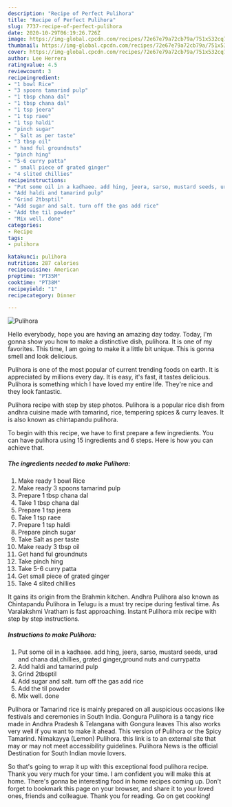 ```yaml
---
description: "Recipe of Perfect Pulihora"
title: "Recipe of Perfect Pulihora"
slug: 7737-recipe-of-perfect-pulihora
date: 2020-10-29T06:19:26.726Z
image: https://img-global.cpcdn.com/recipes/72e67e79a72cb79a/751x532cq70/pulihora-recipe-main-photo.jpg
thumbnail: https://img-global.cpcdn.com/recipes/72e67e79a72cb79a/751x532cq70/pulihora-recipe-main-photo.jpg
cover: https://img-global.cpcdn.com/recipes/72e67e79a72cb79a/751x532cq70/pulihora-recipe-main-photo.jpg
author: Lee Herrera
ratingvalue: 4.5
reviewcount: 3
recipeingredient:
- "1 bowl Rice"
- "3 spoons tamarind pulp"
- "1 tbsp chana dal"
- "1 tbsp chana dal"
- "1 tsp jeera"
- "1 tsp raee"
- "1 tsp haldi"
- "pinch sugar"
- " Salt as per taste"
- "3 tbsp oil"
- " hand ful groundnuts"
- "pinch hing"
- "5-6 curry patta"
- " small piece of grated ginger"
- "4 slited chillies"
recipeinstructions:
- "Put some oil in a kadhaee. add hing, jeera, sarso, mustard seeds, urad and chana dal,chillies, grated ginger,ground nuts and currypatta"
- "Add haldi and tamarind pulp"
- "Grind 2tbsptil"
- "Add sugar and salt. turn off the gas add rice"
- "Add the til powder"
- "Mix well. done"
categories:
- Recipe
tags:
- pulihora

katakunci: pulihora 
nutrition: 287 calories
recipecuisine: American
preptime: "PT35M"
cooktime: "PT38M"
recipeyield: "1"
recipecategory: Dinner

---
```



![Pulihora](https://img-global.cpcdn.com/recipes/72e67e79a72cb79a/751x532cq70/pulihora-recipe-main-photo.jpg)

Hello everybody, hope you are having an amazing day today. Today, I'm gonna show you how to make a distinctive dish, pulihora. It is one of my favorites. This time, I am going to make it a little bit unique. This is gonna smell and look delicious.

Pulihora is one of the most popular of current trending foods on earth. It is appreciated by millions every day. It is easy, it's fast, it tastes delicious. Pulihora is something which I have loved my entire life. They're nice and they look fantastic.

Pulihora recipe with step by step photos. Pulihora is a popular rice dish from andhra cuisine made with tamarind, rice, tempering spices &amp; curry leaves. It is also known as chintapandu pulihora.


To begin with this recipe, we have to first prepare a few ingredients. You can have pulihora using 15 ingredients and 6 steps. Here is how you can achieve that.

<!--inarticleads1-->

##### The ingredients needed to make Pulihora:

1. Make ready 1 bowl Rice
1. Make ready 3 spoons tamarind pulp
1. Prepare 1 tbsp chana dal
1. Take 1 tbsp chana dal
1. Prepare 1 tsp jeera
1. Take 1 tsp raee
1. Prepare 1 tsp haldi
1. Prepare pinch sugar
1. Take  Salt as per taste
1. Make ready 3 tbsp oil
1. Get  hand ful groundnuts
1. Take pinch hing
1. Take 5-6 curry patta
1. Get  small piece of grated ginger
1. Take 4 slited chillies


It gains its origin from the Brahmin kitchen. Andhra Pulihora also known as Chintapandu Pulihora in Telugu is a must try recipe during festival time. As Varalakshmi Vratham is fast approaching. Instant Pulihora mix recipe with step by step instructions. 

<!--inarticleads2-->

##### Instructions to make Pulihora:

1. Put some oil in a kadhaee. add hing, jeera, sarso, mustard seeds, urad and chana dal,chillies, grated ginger,ground nuts and currypatta
1. Add haldi and tamarind pulp
1. Grind 2tbsptil
1. Add sugar and salt. turn off the gas add rice
1. Add the til powder
1. Mix well. done


Pulihora or Tamarind rice is mainly prepared on all auspicious occasions like festivals and ceremonies in South India. Gongura Pulihora is a tangy rice made in Andhra Pradesh &amp; Telangana with Gongura leaves This also works very well if you want to make it ahead. This version of Pulihora or the Spicy Tamarind. Nimakayya (Lemon) Pulihora. this link is to an external site that may or may not meet accessibility guidelines. Pulihora News is the official Destination for South Indian movie lovers. 

So that's going to wrap it up with this exceptional food pulihora recipe. Thank you very much for your time. I am confident you will make this at home. There's gonna be interesting food in home recipes coming up. Don't forget to bookmark this page on your browser, and share it to your loved ones, friends and colleague. Thank you for reading. Go on get cooking!
